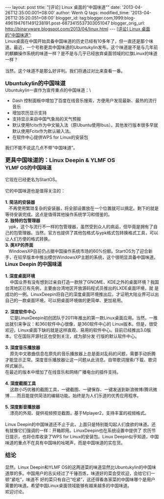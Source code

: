--- layout: post title: "\[评论\] Linux 桌面的“中国味道”" date:
'2013-04-26T12:35:00.001+08:00' author: Wenh Q tags: modified\_time:
'2013-04-26T12:35:20.051+08:00' blogger\_id:
tag:blogger.com,1999:blog-4961947611491238191.post-6873415537303051047
blogger\_orig\_url: http://binaryware.blogspot.com/2013/04/linux.html
--- [\[评论\] Linux
桌面的“中国味道”](http://www.oschina.net/news/39967/linux-with-chinese-favor):\
Linux桌面在中国开始具备中国味道的历史已经有10多年了，但一直还是那个味道。最近，一个号称更具中国味道的Ubuntukylin发布。这个味道是不是与几年前的麒麟操作系统的味道一样？是不是与几乎已经放弃桌面领域的红旗Linux的味道一样？\
\
当然，这个味道不是那么好评判。我们将通过对比来查看一番。\
\
<span style="font-size: 18px;">**Ubuntukylin的中国味道**</span>\
Ubuntukylin一直作为宣传重点的中国味道：\

-   Dash
    控制面板中增加了百度在线音乐搜索，方便用户发现最新、最热的流行音乐
-   增加农历显示支持
-   支持显示来自中国气象局的天气预报
-   默认使用fcitx作为中文输入法（原Ubuntu使用Ibus）。其他发行版本很多早就默认使用Fcitx作为默认输入法。
-   在软件中心提供WPS for Linux的安装包

我们不能不说这几点不带“中国味道”。\
\
**<span style="font-size: 18px;">更具中国味道的：Linux Deepin & YLMF
OS</span>**\
<span style="font-size: 16px;">**YLMF OS的中国味道**</span>\
\
它现在已经更名为StartOS。\
\
它的中国味道也是值得关注的：\
\
**1. 简洁的安装器**\
  
不再使用繁琐复杂的安装器，将全部设置放在一个位置就可以搞定。剩下的就是等待安装完成。这点是值得其他操作系统学习和借鉴的。\
**2. 独特的包管理器**\
  
ypk，这个与流行不一样的包管理器，虽然受到众人的病诟，但毕竟是拥有了自己的包管理器。当然，官方也提供了其他包格式与ypk格式包转换格式工具，可以让人们方便的格式转换。\
**3. 类XP的界面**\
  
WindowsXP目前仍占据中国操作系统市场的60%份额。StartOS为了迎合新手，在较早版本中推出模仿WindowsXP主题的系统，这个很明显具备中国味道。\
**<span style="font-size: 16px;">Linux Deepin 的中国味道</span>**\
\
**1. 深度桌面环境**\
   
中国业界有没有想到过亲自打造一款除了GNOME、KDE之外的桌面环境？我国台湾地区已有先例，主要由台湾地区开放源码程式员推出的LXDE桌面环境，就
是成功的一例。LinuxDeepin将自己的深度桌面环境推出后，才证明大陆业界可以出自己的一款桌面环境，可以把桌面环境做的更简单、更加易用。\
\
**2. 深度软件中心**\
   
它是LinuxDeepin初创团队于2011年推出的第一款Linux桌面应用。当然，一推出就引来争议：和360软件中心很像，是360软件中心的
Linux版本。但是，很受欢迎，Linux桌面下缺的就是这样直观、易用的软件中心。目前已经推出3.0版本。它在国际开源社区也受到关注，成为部分发
行版的默认软件中心。\
\
**3. 深度音乐播放器**\
   
原先中文歌曲信息在原先的音乐播放器上总是面对乱码的问题，需要手动折腾才能显示正常。深度音乐播放器让这一问题从此消息。自带歌词搜索/下载、歌词样式展示。\
在最近的版本中增加了在线音乐和网络广播电台的插件支持。\
\
**4. 深度截图工具**\
   
这款小巧优雅的截图工具，一键截图、一键保存、一键发送到新浪微博/腾讯微博……而且能提供简洁的编辑功能。始终是为人们乐道的优秀应用程序。\
\
**5. 深度影音播放器**\
    漂亮的外观、提供视频预览截图，基于Mplayer2，支持丰富的视频格式。\
\
Linux
Deepin的中国味道还不止于此，上面只是特别能勾起人们食欲的味道。还有就像它们强调的一样：开箱即用。LinuxDeepin也在系统设置中提供了
农历节日提示，也将仓库收录了WPS for Linux的安装包。Linux
Deepin似乎知道，中国味道的重点不在具有中国味的吆喝声，而是中国味道的实在货。\
\
**<span style="font-size: 18px;">结论</span>**\
\
显然，Linux Deepin和YLMF
OS的这两道菜的味道显然比Ubuntukylin的中国味道厚的多。中国用户的舌尖经过了千锤百炼，味道好的菜会受欢迎，会给它们一顿“紧吃”，味道不
好的菜只有自己“吃紧”，这还得看各家菜的中国味哪个是用户需要的味道。希望中国Linux桌面领域能够有越来越多的中国味道。\
欢迎讨论。
